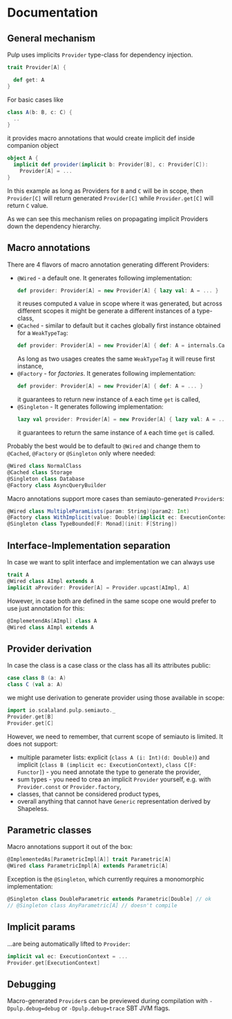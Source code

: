 # Documentation

## General mechanism

Pulp uses implicits `Provider` type-class for dependency injection.

```scala
trait Provider[A] {

  def get: A
}
```

For basic cases like

```scala
class A(b: B, c: C) {
  ..
}
```

it provides macro annotations that would create implicit def inside
companion object

```scala
object A {
  implicit def provider(implicit b: Provider[B], c: Provider[C]):
    Provider[A] = ...
}
```

In this example as long as Providers for `B` and `C` will be in scope,
then `Provider[C]` will return generated `Provider[C]` while
`Provider.get[C]` will return `C` value.

As we can see this mechanism relies on propagating implicit Providers
down the dependency hierarchy.

## Macro annotations

There are 4 flavors of macro annotation generating different Providers:

 * `@Wired` - a default one. It generates following implementation:
    ```scala
    def provider: Provider[A] = new Provider[A] { lazy val: A = ... }
    ```
    it reuses computed `A` value in scope where it was generated, but
    across different scopes it might be generate a different instances
    of a type-class,
 * `@Cached` - similar to default but it caches globally first instance
   obtained for a `WeakTypeTag`:
    ```scala
    def provider: Provider[A] = new Provider[A] { def: A = internals.Cache.query(...) }
    ```
    As long as two usages creates the same `WeakTypeTag` it will reuse
    first instance,
 * `@Factory` - for *factories*. It generates following implementation:
    ```scala
    def provider: Provider[A] = new Provider[A] { def: A = ... }
    ```
    it guarantees to return new instance of `A` each time `get` is
    called,
 * `@Singleton` - It generates following implementation:
    ```scala
    lazy val provider: Provider[A] = new Provider[A] { lazy val: A = ... }
    ```
    it guarantees to return the same instance of `A` each time `get` is
    called.

Probably the best would be to default to `@Wired` and change them to
`@Cached`, `@Factory` or `@Singleton` only where needed:

```scala
@Wired class NormalClass
@Cached class Storage
@Singleton class Database
@Factory class AsyncQueryBuilder
```

Macro annotations support more cases than semiauto-generated `Provider`s:

```scala
@Wired class MultipleParamLists(param: String)(param2: Int)
@Factory class WithImplicit(value: Double)(implicit ec: ExecutionContext)
@Singleton class TypeBounded[F: Monad](init: F[String])
```

## Interface-Implementation separation

In case we want to split interface and implementation we can always use

```scala
trait A
@Wired class AImpl extends A
implicit aProvider: Provider[A] = Provider.upcast[AImpl, A]
```

However, in case both are defined in the same scope one would prefer to
use just annotation for this:

```scala
@ImplemetendAs[AImpl] class A
@Wired class AImpl extends A
```

## Provider derivation

In case the class is a case class or the class has all its attributes public:

```scala
case class B (a: A)
class C (val a: A)
```

we might use derivation to generate provider using those available in
scope:

```scala
import io.scalaland.pulp.semiauto._
Provider.get[B]
Provider.get[C]
```

However, we need to remember, that current scope of semiauto is limited. It does not support:

 * multiple parameter lists: explicit (`class A (i: Int)(d: Double)`) and implicit (`class B (implicit ec: ExecutionContext)`, `class C[F: Functor]`) - you need annotate the type to generate the provider,
 * sum types - you need to crea an implicit `Provider` yourself, e.g. with `Provider.const` or `Provider.factory`,
 * classes, that cannot be considered product types,
 * overall anything that cannot have `Generic` representation derived by Shapeless.

## Parametric classes

Macro annotations support it out of the box:

```scala
@ImplementedAs[ParametricImpl[A]] trait Parametric[A]
@Wired class ParametricImpl[A] extends Parametric[A]
```

Exception is the `@Singleton`, which currently requires a monomorphic implementation:

```scala
@Singleton class DoubleParametric extends Parametric[Double] // ok
// @Singleton class AnyParametric[A] // doesn't compile
```

## Implicit params

...are being automatically lifted to `Provider`:

```scala
implicit val ec: ExecutionContext = ...
Provider.get[ExecutionContext]
```

## Debugging

Macro-generated `Provider`s can be previewed during compilation with `-Dpulp.debug=debug` or `-Dpulp.debug=trace` SBT JVM flags.
